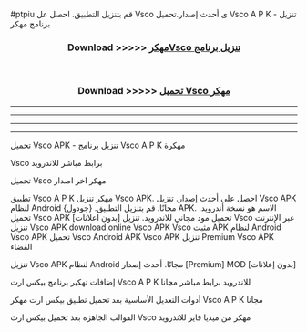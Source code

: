#ptpiu قم بتنزيل التطبيق. احصل عل Vsco  ى أحدث إصدار.تحميل Vsco  A P K - تنزيل برنامج مهكر



<div align="center">
<h3>Download >>>>> <a href="https://ar-sites.web.app/?ar= Vsco ">مهكرVsco  تنزيل برنامج</a></h3><br>

<h3>Download >>>>> <a href="https://ar-sites.web.app/?ar= Vsco ">تحميل Vsco  مهكر</a></h3>
</div>


----------------------------------------------------------

----------------------------------------------------------

----------------------------------------------------------

----------------------------------------------------------


تحميل Vsco  APK - تنزيل برنامج Vsco  A P K مهكرة

Vsco  برابط مباشر للاندرويد

تحميل Vsco  مهكر اخر اصدار

تطبيق Vsco  A P K مهكر
تنزيل Vsco  APK. احصل على أحدث إصدار.
تنزيل Vsco  APK لنظام Android مجانًا.
قم بتنزيل التطبيق. {جودول} APK. الاسم هو نسخة أندرويد.
تحميل Vsco  APK [بدون اعلانات]
تحميل مود مجاني للاندرويد.
تنزيل Vsco  عبر الإنترنت
تنزيل Vsco  APK
download.online Vsco  APK
Vsco  مثبت APK لنظام Android
Vsco  APK
تحميل Vsco  Android APK
Vsco  APK تنزيل Premium
Vsco  APK الفضاء

تنزيل Vsco  APK لنظام Android مجانًا. أحدث إصدار [Premium] MOD [بدون إعلانات]

إضافات تهكير برنامج بيكس ارت Vsco  A P K للاندرويد برابط مباشر مجانا

أدوات التعديل الأساسية بعد تحميل تطبيق بيكس ارت مهكر Vsco  A P K مجانا

القوالب الجاهزة بعد تحميل بيكس ارت Vsco  مهكر من ميديا فاير للاندرويد



